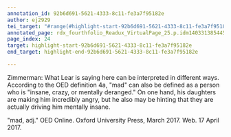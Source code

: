 ```yaml
---
annotation_id: 92b6d691-5621-4333-8c11-fe3a7f95182e
author: ej2929
tei_target: "#range(#highlight-start-92b6d691-5621-4333-8c11-fe3a7f95182e, #highlight-end-92b6d691-5621-4333-8c11-fe3a7f95182e)"
annotated_page: rdx_fourthfolio_Readux_VirtualPage_25.p.idm140331385445776
page_index: 24
target: highlight-start-92b6d691-5621-4333-8c11-fe3a7f95182e
end_target: highlight-end-92b6d691-5621-4333-8c11-fe3a7f95182e

---
```

Zimmerman: What Lear is saying here can be interpreted in different ways. According to the OED definition 4a, "mad" can also be defined as a person who is "insane, crazy, or mentally deranged." On one hand, his daughters are making him incredibly angry, but he also may be hinting that they are actually driving him mentally insane. 

"mad, adj." OED Online. Oxford University Press, March 2017. Web. 17 April 2017.